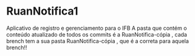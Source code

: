 # RuanNotifica1
 Aplicativo de registro e gerenciamento para o IFB
A pasta que contém o conteúdo atualizado de todos os commits é a RuanNotifica-cópia , cada brench tem a sua pasta RuanNotifica-cópia , que é a correta para aquela brench!!
